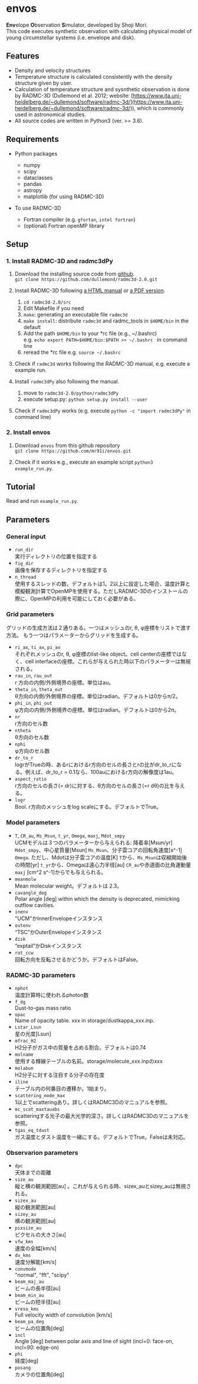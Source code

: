 # **envos**

**Env**elope **O**bservation **S**imulator, developed by Shoji Mori.    
This code executes synthetic observation with calculating physical model of young circumstellar systems (i.e. envelope and disk). 

## Features
- Density and velocity structures  
- Temperature structure is calculated consistently with the density structure given by user.
- Calculation of temperature structure and sysnthetic observation is done by RADMC-3D (Dullemond et al. 2012; website: [https://www.ita.uni-heidelberg.de/~dullemond/software/radmc-3d/](https://www.ita.uni-heidelberg.de/~dullemond/software/radmc-3d/)), which is commonly used in astronomical studies. 
- All source codes are written in Python3 (ver. >= 3.6).

## Requirements
- Python packages
    - numpy
    - scipy
    - dataclasses
    - pandas
    - astropy
    - matplotlib (for using RADMC-3D)

- To use RADMC-3D
     - Fortran compiler (e.g. `gfortan`, `intel fortran`)
     - (optional) Fortran openMP library

## Setup
### 1. Install RADMC-3D and radmc3dPy  
1. Download the installing source code from [github](https://github.com/dullemond/radmc3d-2.0).  
`git clone https://github.com/dullemond/radmc3d-2.0.git`

2. Install RADMC-3D following [a HTML manual](https://www.ita.uni-heidelberg.de/~dullemond/software/radmc-3d/manual_radmc3d/index.html) or [a PDF version](https://www.ita.uni-heidelberg.de/~dullemond/software/radmc-3d/radmc3d.pdf).  
    1. `cd radmc3d-2.0/src`
    2. Edit Makefile if you need
    3. `make`: generating an executable file `radmc3d`
    4. `make install`: distribute `radmc3d` and radmc_tools in `$HOME/bin` in the default
    5. Add the path `$HOME/bin` to your \*rc file (e.g., ~/.bashrc)  
       e.g. `echo export PATH=$HOME/bin:$PATH >> ~/.bashrc ` in command line
    6. reread the \*rc file e.g. `source ~/.bashrc` 

3. Check if `radmc3d` works following the RADMC-3D manual, e.g. execute a example run.

4. Install `radmc3dPy` also following the manual. 
    1. move to `radmc3d-2.0/python/radmc3dPy`  
    2. execute setup.py: `python setup.py install --user`  
  
5. Check if `radmc3dPy` works (e.g. execute `python -c "import radmc3dPy"` in command line)   


### 2. Install envos  
1. Download `envos` from this github repository  
`git clone https://github.com/mr91i/envos.git` 

2. Check if it works e.g., execute an example script `python3 example_run.py`.


<!--

    * Put the dust opacity table and molecular line table that you want to use in RADMC-3D, into a directory.  Initially, (e.g., `storage/dustkappa_MRN20.inp`, `storage/molecule_c18o.inp`)dustkappa_XXX.inp and molecule_XXX.inp file can be found in directories of RADMC-3D package. One can also get any molecule_XXX.inp from [*Leiden Atomic and Molecular Database*](https://home.strw.leidenuniv.nl/~moldata/))

-->

## Tutorial
Read and run `example_run.py`.


## Parameters 

### General input
- `run_dir`  
実行ディレクトリの位置を指定する
- `fig_dir`  
画像を保存するディレクトリを指定する
- `n_thread`  
使用するスレッドの数。デフォルトは1。2以上に設定した場合、温度計算と模擬観測計算でOpenMPを使用する。ただしRADMC-3Dのインストールの際に、OpenMPの利用を可能にしておく必要がある。

### Grid parameters
グリッドの生成方法は２通りある。一つはメッシュのr, θ, φ座標をリストで渡す方法。
もう一つはパラメーターからグリッドを生成する。
- `ri_ax`, `ti_ax`, `pi_ax`  
それぞれメッシュのr, θ, φ座標のlist-like object。cell centerの座標ではなく、cell interfaceの座標。これらが与えられた時以下のパラメーターは無視される。
- `rau_in`, `rau_out`  
r 方向の内側/外側境界の座標。単位はau。
- `theta_in`, `theta_out`  
θ方向の内側/外側境界の座標。単位はradian。デフォルトは0からπ/2。
- `phi_in`, `phi_out`  
φ方向の内側/外側境界の座標。単位はradian。デフォルトは0から2π。
- `nr`  
r方向のセル数
- `ntheta`  
θ方向のセル数
- `nphi`  
φ方向のセル数
- `dr_to_r`  
logrがTrueの時、あるrにおけるr方向のセルの長さとrの比がdr_to_rになる。例えば、dr_to_r = 0.1なら、100auにおけるr方向の解像度は1au。
- `aspect_ratio`  
r方向のセルの長さ(= dr)に対する、θ方向のセルの長さ(=r dθ)の比を与える。
- `logr`  
Bool. r方向のメッシュをlog scaleにする。デフォルトでTrue。

### Model parameters
- `T`, `CR_au`, `Ms_Msun`, `t_yr`, `Omega`, `maxj`, `Mdot_smpy`  
UCMモデルは３つのパラメーターから与えられる: 降着率\[Msun/yr\] `Mdot_smpy`、中心星質量\[Msun\] `Ms_Msun`、分子雲コアの回転角速度\[s^-1\] `Omega`.
ただし、Mdotは分子雲コアの温度[K] `T`から、`Ms_Msun`は収縮開始後の時間\[yr\] `t_yr`から、Omegaは遠心力半径\[au\] `CR_au`や赤道面の比角運動量`maxj` \[cm^2 s^-1\]からでも与えられる。
- `meanmolw`  
Mean molecular weight。デフォルトは 2.3。
- `cavangle_deg`  
Polar angle \[deg\] within which the density is deprecated, mimicking outflow cavities.
- `inenv`  
"UCM"かInnerEnvelopeインスタンス
- `outenv`  
   “TSC”かOuterEnvelopeインスタンス
- `disk`  
   “exptail”かDiskインスタンス
- `rot_ccw`  
回転方向を反転させるかどうか。デフォルトはFalse。

### RADMC-3D parameters
- `nphot`  
温度計算時に使われるphoton数 
- `f_dg`  
Dust-to-gas mass ratio
- `opac`  
Name of opacity table. xxx in storage/dustkappa_xxx.inp.
- `Lstar_Lsun`  
星の光度\[Lsun\]
- `mfrac_H2`  
H2分子がガス中の質量を占める割合。デフォルトは0.74
- `molname`  
使用する輝線テーブルの名前。storage/molecule_xxx.inpのxxx
- `molabun`  
H2分子に対する注目する分子の存在度
- `iline`  
テーブル内の何番目の遷移か。1始まり。
- `scattering_mode_max`  
1以上でscatteringあり。詳しくはRADMC3Dのマニュアルを参照。
- `mc_scat_maxtauabs`  
scatteringする光子の最大光学的深さ。詳しくはRADMC3Dのマニュアルを参照。
- `tgas_eq_tdust`  
ガス温度とダスト温度を一緒にする。デフォルトでTrue。Falseは未対応。

### Observarion parameters
- `dpc`  
天体までの距離
- `size_au`  
縦と横の観測範囲\[au\] 。これが与えられる時、sizex_auとsizey_auは無視される。
- `sizex_au`  
縦の観測範囲\[au\]
- `sizey_au`  
横の観測範囲\[au\]
- `pixsize_au`  
ピクセルの大きさ\[au\]
- `vfw_kms`  
速度の全幅\[km/s\]
- `dv_kms`  
速度分解能\[km/s\]
- `convmode`  
"normal", "fft", "scipy"
- `beam_maj_au`  
ビームの長半径\[au\] 
- `beam_min_au`  
ビームの短半径\[au\]
- `vreso_kms`  
Full velocity width of convolution \[km/s\]
- `beam_pa_deg`  
ビームの位置角\[deg\]
- `incl`  
Angle \[deg\] between polar axis and line of sight (incl=0: face-on, incl=90: edge-on)
- `phi`  
経度\[deg\]
- `posang`  
カメラの位置角\[deg\]





